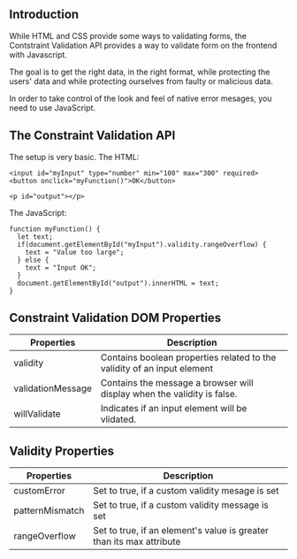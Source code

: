 ## Introduction

While HTML and CSS provide some ways to validating forms, the Contstraint Validation API provides a way to validate form on the frontend with Javascript.

The goal is to get the right data, in the right format, while protecting the users' data and while protecting ourselves from faulty or malicious data.

In order to take control of the look and feel of native error mesages, you need to use JavaScript. 

## The Constraint Validation API

The setup is very basic. The HTML: 

    <input id="myInput" type="number" min="100" max="300" required>
    <button onclick="myFunction()">OK</button>

    <p id="output"></p>

The JavaScript: 

    function myFunction() {
      let text;
      if(document.getElementById("myInput").validity.rangeOverflow) {
        text = "Value too large";
      } else {
        text = "Input OK";
      }
      document.getElementById("output").innerHTML = text;
    }

## Constraint Validation DOM Properties

| Properties              | Description |
| ---------------         | ----------- |
| validity                | Contains boolean properties related to the validity of an input element |
| validationMessage       | Contains the message a browser will display when the validity is false. |
| willValidate            | Indicates if an input element will be vlidated.

## Validity Properties

| Properties              | Description |
| ---------------         | ----------- |
| customError             | Set to true, if a custom validity mesage is set |
| patternMismatch         | Set to true, if a custom validity message is set |
| rangeOverflow           | Set to true, if an element's value is greater than its max attribute |